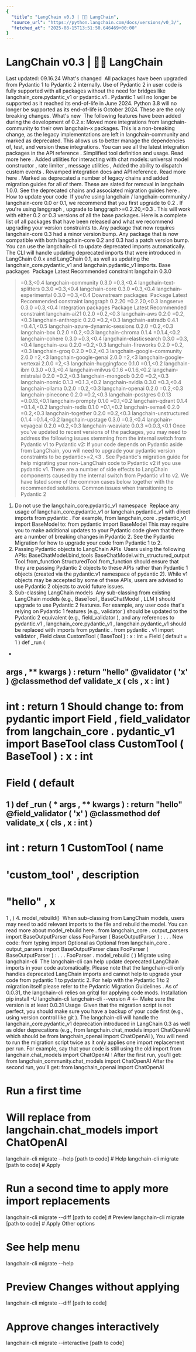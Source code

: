 ```yaml
---
{
  "title": "LangChain v0.3 | 🦜️🔗 LangChain",
  "source_url": "https://python.langchain.com/docs/versions/v0_3/",
  "fetched_at": "2025-08-15T13:51:50.646469+00:00"
}
---
```


# LangChain v0.3 | 🦜️🔗 LangChain

Last updated: 09.16.24
What's changed
​
All packages have been upgraded from Pydantic 1 to Pydantic 2 internally. Use of Pydantic 2 in user code is fully supported with all packages without the need for bridges like
langchain_core.pydantic_v1
or
pydantic.v1
.
Pydantic 1 will no longer be supported as it reached its end-of-life in June 2024.
Python 3.8 will no longer be supported as its end-of-life is October 2024.
These are the only breaking changes.
What's new
​
The following features have been added during the development of 0.2.x:
Moved more integrations from
langchain-community
to their own
langchain-x
packages. This is a non-breaking change, as the legacy implementations are left in
langchain-community
and marked as deprecated. This allows us to better manage the dependencies of, test, and version these integrations. You can see all the latest integration packages in the
API reference
.
Simplified tool definition and usage. Read more
here
.
Added utilities for interacting with chat models:
universal model constructor
,
rate limiter
,
message utilities
,
Added the ability to
dispatch custom events
.
Revamped integration docs and API reference. Read more
here
.
Marked as deprecated a number of legacy chains and added migration guides for all of them. These are slated for removal in
langchain
1.0.0. See the deprecated chains and associated
migration guides here
.
How to update your code
​
If you're using
langchain
/
langchain-community
/
langchain-core
0.0 or 0.1, we recommend that you first
upgrade to 0.2
.
If you're using
langgraph
, upgrade to
langgraph>=0.2.20,<0.3
. This will work with either 0.2 or 0.3 versions of all the base packages.
Here is a complete list of all packages that have been released and what we recommend upgrading your version constraints to.
Any package that now requires
langchain-core
0.3 had a minor version bump.
Any package that is now compatible with both
langchain-core
0.2 and 0.3 had a patch version bump.
You can use the
langchain-cli
to update deprecated imports automatically.
The CLI will handle updating deprecated imports that were introduced in LangChain 0.0.x and LangChain 0.1, as
well as updating the
langchain_core.pydantic_v1
and
langchain.pydantic_v1
imports.
Base packages
​
Package
Latest
Recommended constraint
langchain
0.3.0
>=0.3,<0.4
langchain-community
0.3.0
>=0.3,<0.4
langchain-text-splitters
0.3.0
>=0.3,<0.4
langchain-core
0.3.0
>=0.3,<0.4
langchain-experimental
0.3.0
>=0.3,<0.4
Downstream packages
​
Package
Latest
Recommended constraint
langgraph
0.2.20
>=0.2.20,<0.3
langserve
0.3.0
>=0.3,<0.4
Integration packages
​
Package
Latest
Recommended constraint
langchain-ai21
0.2.0
>=0.2,<0.3
langchain-aws
0.2.0
>=0.2,<0.3
langchain-anthropic
0.2.0
>=0.2,<0.3
langchain-astradb
0.4.1
>=0.4.1,<0.5
langchain-azure-dynamic-sessions
0.2.0
>=0.2,<0.3
langchain-box
0.2.0
>=0.2,<0.3
langchain-chroma
0.1.4
>=0.1.4,<0.2
langchain-cohere
0.3.0
>=0.3,<0.4
langchain-elasticsearch
0.3.0
>=0.3,<0.4
langchain-exa
0.2.0
>=0.2,<0.3
langchain-fireworks
0.2.0
>=0.2,<0.3
langchain-groq
0.2.0
>=0.2,<0.3
langchain-google-community
2.0.0
>=2,<3
langchain-google-genai
2.0.0
>=2,<3
langchain-google-vertexai
2.0.0
>=2,<3
langchain-huggingface
0.1.0
>=0.1,<0.2
langchain-ibm
0.3.0
>=0.3,<0.4
langchain-milvus
0.1.6
>=0.1.6,<0.2
langchain-mistralai
0.2.0
>=0.2,<0.3
langchain-mongodb
0.2.0
>=0.2,<0.3
langchain-nomic
0.1.3
>=0.1.3,<0.2
langchain-nvidia
0.3.0
>=0.3,<0.4
langchain-ollama
0.2.0
>=0.2,<0.3
langchain-openai
0.2.0
>=0.2,<0.3
langchain-pinecone
0.2.0
>=0.2,<0.3
langchain-postgres
0.0.13
>=0.0.13,<0.1
langchain-prompty
0.1.0
>=0.1,<0.2
langchain-qdrant
0.1.4
>=0.1.4,<0.2
langchain-redis
0.1.0
>=0.1,<0.2
langchain-sema4
0.2.0
>=0.2,<0.3
langchain-together
0.2.0
>=0.2,<0.3
langchain-unstructured
0.1.4
>=0.1.4,<0.2
langchain-upstage
0.3.0
>=0.3,<0.4
langchain-voyageai
0.2.0
>=0.2,<0.3
langchain-weaviate
0.0.3
>=0.0.3,<0.1
Once you've updated to recent versions of the packages, you may need to address the following issues stemming from the internal switch from Pydantic v1 to Pydantic v2:
If your code depends on Pydantic aside from LangChain, you will need to upgrade your pydantic version constraints to be
pydantic>=2,<3
.  See
Pydantic's migration guide
for help migrating your non-LangChain code to Pydantic v2 if you use pydantic v1.
There are a number of side effects to LangChain components caused by the internal switch from Pydantic v1 to v2. We have listed some of the common cases below together with the recommended solutions.
Common issues when transitioning to Pydantic 2
​
1. Do not use the
langchain_core.pydantic_v1
namespace
​
Replace any usage of
langchain_core.pydantic_v1
or
langchain.pydantic_v1
with
direct imports from
pydantic
.
For example,
from
langchain_core
.
pydantic_v1
import
BaseModel
to:
from
pydantic
import
BaseModel
This may require you to make additional updates to your Pydantic code given that there are a number of breaking changes in Pydantic 2. See the
Pydantic Migration
for how to upgrade your code from Pydantic 1 to 2.
2. Passing Pydantic objects to LangChain APIs
​
Users using the following APIs:
BaseChatModel.bind_tools
BaseChatModel.with_structured_output
Tool.from_function
StructuredTool.from_function
should ensure that they are passing Pydantic 2 objects to these APIs rather than
Pydantic 1 objects (created via the
pydantic.v1
namespace of pydantic 2).
While
v1
objects may be accepted by some of these APIs, users are advised to
use Pydantic 2 objects to avoid future issues.
3. Sub-classing LangChain models
​
Any sub-classing from existing LangChain models (e.g.,
BaseTool
,
BaseChatModel
,
LLM
)
should upgrade to use Pydantic 2 features.
For example, any user code that's relying on Pydantic 1 features (e.g.,
validator
) should
be updated to the Pydantic 2 equivalent (e.g.,
field_validator
), and any references to
pydantic.v1
,
langchain_core.pydantic_v1
,
langchain.pydantic_v1
should be replaced
with imports from
pydantic
.
from
pydantic
.
v1
import
validator
,
Field
class
CustomTool
(
BaseTool
)
:
x
:
int
=
Field
(
default
=
1
)
def
_run
(
*
args
,
**
kwargs
)
:
return
"hello"
@validator
(
'x'
)
@classmethod
def
validate_x
(
cls
,
x
:
int
)
-
>
int
:
return
1
Should change to:
from
pydantic
import
Field
,
field_validator
from
langchain_core
.
pydantic_v1
import
BaseTool
class
CustomTool
(
BaseTool
)
:
x
:
int
=
Field
(
default
=
1
)
def
_run
(
*
args
,
**
kwargs
)
:
return
"hello"
@field_validator
(
'x'
)
@classmethod
def
validate_x
(
cls
,
x
:
int
)
-
>
int
:
return
1
CustomTool
(
name
=
'custom_tool'
,
description
=
"hello"
,
x
=
1
,
)
4. model_rebuild()
​
When sub-classing from LangChain models, users may need to add relevant imports
to the file and rebuild the model.
You can read more about
model_rebuild
here
.
from
langchain_core
.
output_parsers
import
BaseOutputParser
class
FooParser
(
BaseOutputParser
)
:
.
.
.
New code:
from
typing
import
Optional
as
Optional
from
langchain_core
.
output_parsers
import
BaseOutputParser
class
FooParser
(
BaseOutputParser
)
:
.
.
.
FooParser
.
model_rebuild
(
)
Migrate using langchain-cli
​
The
langchain-cli
can help update deprecated LangChain imports in your code automatically.
Please note that the
langchain-cli
only handles deprecated LangChain imports and cannot
help to upgrade your code from pydantic 1 to pydantic 2.
For help with the Pydantic 1 to 2 migration itself please refer to the
Pydantic Migration Guidelines
.
As of 0.0.31, the
langchain-cli
relies on
gritql
for applying code mods.
Installation
​
pip install -U langchain-cli
langchain-cli --version # <-- Make sure the version is at least 0.0.31
Usage
​
Given that the migration script is not perfect, you should make sure you have a backup of your code first (e.g., using version control like
git
).
The
langchain-cli
will handle the
langchain_core.pydantic_v1
deprecation introduced in LangChain 0.3 as well
as older deprecations (e.g.,
from langchain.chat_models import ChatOpenAI
which should be
from langchain_openai import ChatOpenAI
),
You will need to run the migration script
twice
as it only applies one import replacement per run.
For example, say that your code is still using the old import
from langchain.chat_models import ChatOpenAI
:
After the first run, you'll get:
from langchain_community.chat_models import ChatOpenAI
After the second run, you'll get:
from langchain_openai import ChatOpenAI
# Run a first time
# Will replace from langchain.chat_models import ChatOpenAI
langchain-cli migrate --help [path to code] # Help
langchain-cli migrate [path to code] # Apply
# Run a second time to apply more import replacements
langchain-cli migrate --diff [path to code] # Preview
langchain-cli migrate [path to code] # Apply
Other options
​
# See help menu
langchain-cli migrate --help
# Preview Changes without applying
langchain-cli migrate --diff [path to code]
# Approve changes interactively
langchain-cli migrate --interactive [path to code]
